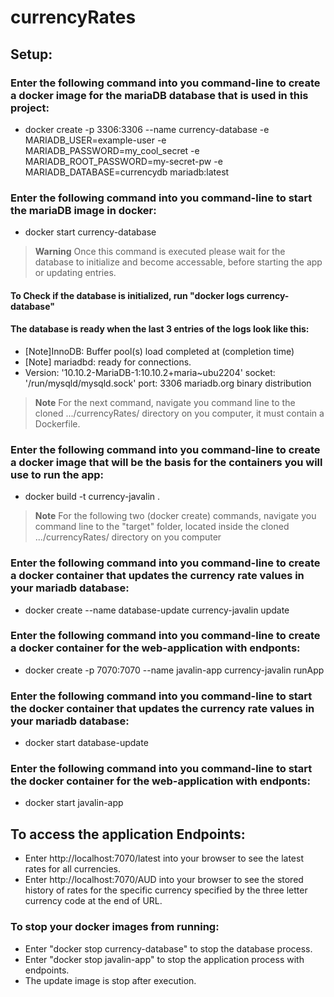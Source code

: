 # currencyRates

## Setup:

### Enter the following command into you command-line to create a docker image for the mariaDB database that is used in this project:

- docker create -p 3306:3306 --name currency-database -e MARIADB_USER=example-user -e MARIADB_PASSWORD=my_cool_secret -e
  MARIADB_ROOT_PASSWORD=my-secret-pw -e MARIADB_DATABASE=currencydb mariadb:latest

### Enter the following command into you command-line to start the mariaDB image in docker:

- docker start currency-database

> **Warning**
> Once this command is executed please wait for the database to initialize and become accessable, before
> starting the app or updating entries.

#### To Check if the database is initialized, run "docker logs currency-database"

#### The database is ready when the last 3 entries of the logs look like this:

- [Note]InnoDB: Buffer pool(s) load completed at (completion time)
- [Note] mariadbd: ready for connections.
- Version: '10.10.2-MariaDB-1:10.10.2+maria~ubu2204' socket: '/run/mysqld/mysqld.sock' port: 3306 mariadb.org binary
  distribution

> **Note**
> For the next command, navigate you command line to the cloned .../currencyRates/ directory on you computer, it must
> contain a Dockerfile.

### Enter the following command into you command-line to create a docker image that will be the basis for the containers you will use to run the app:

- docker build -t currency-javalin .

> **Note**
> For the following two (docker create) commands, navigate you command line to the "target" folder, located inside the
> cloned .../currencyRates/ directory on you computer

### Enter the following command into you command-line to create a docker container that updates the currency rate values in your mariadb database:

- docker create --name database-update currency-javalin update

### Enter the following command into you command-line to create a docker container for the web-application with endponts:

- docker create -p 7070:7070 --name javalin-app currency-javalin runApp

### Enter the following command into you command-line to start the docker container that updates the currency rate values in your mariadb database:

- docker start database-update

### Enter the following command into you command-line to start the docker container for the web-application with endponts:

- docker start javalin-app

## To access the application Endpoints:

- Enter http://localhost:7070/latest into your browser to see the latest rates for all currencies.
- Enter http://localhost:7070/AUD into your browser to see the stored history of rates for the specific currency
  specified by the three letter currency code at the end of URL.

### To stop your docker images from running:

- Enter "docker stop currency-database" to stop the database process.
- Enter "docker stop javalin-app" to stop the application process with endpoints.
- The update image is stop after execution.
